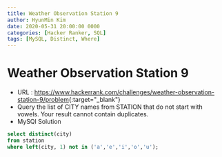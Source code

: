 ```yaml
---
title: Weather Observation Station 9
author: HyunMin Kim
date: 2020-05-31 20:00:00 0000
categories: [Hacker Ranker, SQL]
tags: [MySQL, Distinct, Where]
---
```


# Weather Observation Station 9

- URL : <https://www.hackerrank.com/challenges/weather-observation-station-9/problem>{:target="_blank"}
- Query the list of CITY names from STATION that do not start with vowels. Your result cannot contain duplicates.
- MySQl Solution

```sql
select distinct(city)
from station
where left(city, 1) not in ('a','e','i','o','u');
```